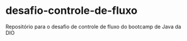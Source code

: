# desafio-controle-de-fluxo
Repositório para o desafio de controle de fluxo do bootcamp de Java da DIO
